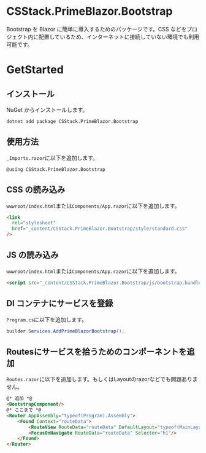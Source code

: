 # CSStack.PrimeBlazor.Bootstrap

Bootstrap を Blazor に簡単に導入するためのパッケージです。CSS などをプロジェクト内に配置しているため、インターネットに接続していない環境でも利用可能です。

# GetStarted

## インストール

NuGet からインストールします。

```
dotnet add package CSStack.PrimeBlazor.Bootstrap
```

## 使用方法

`_Imports.razor`に以下を追加します。

```razor
@using CSStack.PrimeBlazor.Bootstrap
```

## CSS の読み込み

`wwwroot/index.html`または`Components/App.razor`に以下を追加します。

```html
<link
  rel="stylesheet"
  href="_content/CSStack.PrimeBlazor.Bootstrap/style/standard.css"
/>
```

## JS の読み込み

`wwwroot/index.html`または`Components/App.razor`に以下を追加します。

```html
<script src="_content/CSStack.PrimeBlazor.Bootstrap/js/bootstrap.bundle.min.js"></script>
```

## DI コンテナにサービスを登録

`Program.cs`に以下を追加します。

```csharp
builder.Services.AddPrimeBlazorBootstrap();
```

## Routesにサービスを拾うためのコンポーネントを追加
`Routes.razor`に以下を追加します。もしくはLayoutのrazorなどでも問題ありません。

```html
@* 追加 *@
<BootstrapComponent/>
@* ここまで *@
<Router AppAssembly="typeof(Program).Assembly">
    <Found Context="routeData">
        <RouteView RouteData="routeData" DefaultLayout="typeof(MainLayout)"/>
        <FocusOnNavigate RouteData="routeData" Selector="h1"/>
    </Found>
</Router>
```
